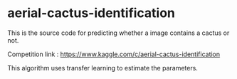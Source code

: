 # aerial-cactus-identification
This is the source code for predicting whether a image contains a cactus or not.

Competition link : https://www.kaggle.com/c/aerial-cactus-identification

This algorithm uses transfer learning to estimate the parameters.
